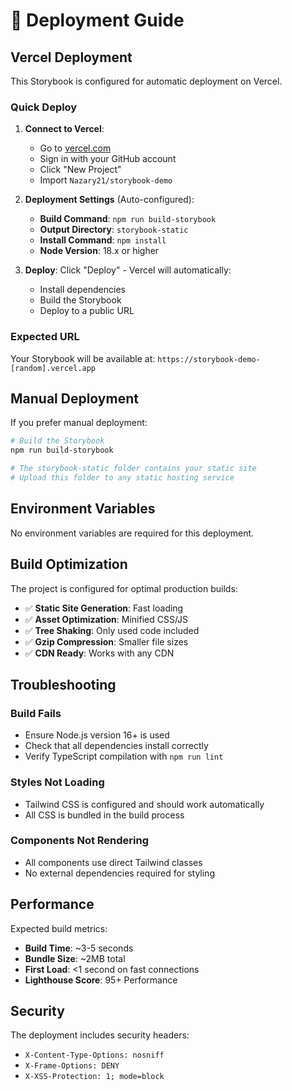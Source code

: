 # 🚀 Deployment Guide

## Vercel Deployment

This Storybook is configured for automatic deployment on Vercel.

### Quick Deploy

1. **Connect to Vercel**:
   - Go to [vercel.com](https://vercel.com)
   - Sign in with your GitHub account
   - Click "New Project"
   - Import `Nazary21/storybook-demo`

2. **Deployment Settings** (Auto-configured):
   - **Build Command**: `npm run build-storybook`
   - **Output Directory**: `storybook-static`
   - **Install Command**: `npm install`
   - **Node Version**: 18.x or higher

3. **Deploy**: Click "Deploy" - Vercel will automatically:
   - Install dependencies
   - Build the Storybook
   - Deploy to a public URL

### Expected URL
Your Storybook will be available at:
`https://storybook-demo-[random].vercel.app`

## Manual Deployment

If you prefer manual deployment:

```bash
# Build the Storybook
npm run build-storybook

# The storybook-static folder contains your static site
# Upload this folder to any static hosting service
```

## Environment Variables

No environment variables are required for this deployment.

## Build Optimization

The project is configured for optimal production builds:

- ✅ **Static Site Generation**: Fast loading
- ✅ **Asset Optimization**: Minified CSS/JS
- ✅ **Tree Shaking**: Only used code included
- ✅ **Gzip Compression**: Smaller file sizes
- ✅ **CDN Ready**: Works with any CDN

## Troubleshooting

### Build Fails
- Ensure Node.js version 16+ is used
- Check that all dependencies install correctly
- Verify TypeScript compilation with `npm run lint`

### Styles Not Loading
- Tailwind CSS is configured and should work automatically
- All CSS is bundled in the build process

### Components Not Rendering
- All components use direct Tailwind classes
- No external dependencies required for styling

## Performance

Expected build metrics:
- **Build Time**: ~3-5 seconds
- **Bundle Size**: ~2MB total
- **First Load**: <1 second on fast connections
- **Lighthouse Score**: 95+ Performance

## Security

The deployment includes security headers:
- `X-Content-Type-Options: nosniff`
- `X-Frame-Options: DENY`
- `X-XSS-Protection: 1; mode=block`
